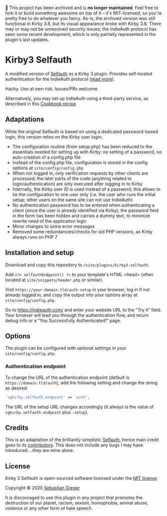 🛑 This project has been archived and is **no longer maintained**. Feel free to fork it or build something awesome on top of it – it's MIT-licensed, so you're pretty free to do whatever you fancy. As-is, the archived version was still functional in Kirby 3.8, but its visual appearance broke with Kirby 3.6. There may or may not be unresolved security issues; the IndieAuth protocol has seen some recent development, which is only partially represented in the plugin's last updates.

# Kirby3 Selfauth

A modified version of [Selfauth](https://github.com/inklings-io/selfauth) as a Kirby 3 plugin. Provides self-hosted authentication for the IndieAuth protocol ([read more](https://github.com/Inklings-io/selfauth/)).

Hacky. Use at own risk. Issues/PRs welcome.

Alternatively, you may set up IndieAuth using a third-party service, as described in this [Cookbook recipe](https://getkirby.com/docs/cookbook/integrations/indieauth).

## Adaptations

While the original Selfauth is based on using a dedicated password-based login, this version relies on the Kirby user login.

- The configuration routine (from setup.php) has been reduced to the essentials needed for setting up with Kirby: no setting of a password, no auto-creation of a config.php file
- Instead of the config.php file, configuration is stored in the config options at `site/config/config.php`
- When not logged in, only verification requests by other clients are processed; the later parts of the code (anything related to login/authentication) are only executed after logging in to Kirby
- Internally, the Kirby user ID is used instead of a password; this allows to tie the configuration to one user only (i.e. the user who runs the initial setup; other users on the same site can not use IndieAuth)
- No authentication password has to be entered when authenticating a client (since the user is already identified via Kirby); the password field in the form has been hidden and carries a dummy text, to minimize rewrite need of the application logic
- Minor changes to some error messages
- Removed some redundancies/checks for old PHP versions, as Kirby always runs on PHP 7

## Installation and setup

Download and copy this repository to `/site/plugins/kirby3-selfauth`.

Add `<?= selfauthEndpoint() ?>` to your template's HTML &lt;head&gt; (often located at `site/snippets/header.php` or similar).

Visit `https://your-domain.tld/auth-setup` in your browser, log in if not already logged in, and copy the output into your options array at `site/config/config.php`.

Go to https://indieauth.com/ and enter your website URL to the "Try it" field. Your browser will lead you through the authentication flow, and return debug info or a "You Successfully Authenticated!" page.

## Options

The plugin can be configured with optional settings in your `site/config/config.php`.

### Authentication endpoint

To change the URL of the authentication endpoint (default is `https://domain.tld/auth`), add the following setting and change the string as desired:

```php
'sgkirby.selfauth.endpoint' => 'auth',
```

The URL of the setup URL changes accordingly (it always is the value of `sgkirby.selfauth.endpoint` plus `-setup`).

## Credits

This is an adaptation of the brilliantly simplistic [Selfauth](https://github.com/inklings-io/selfauth), hence main credit goes to its [contributors](https://github.com/Inklings-io/selfauth/graphs/contributors). This does not include any bugs I may have introduced ...they are mine alone.

## License

Kirby 3 Selfauth is open-sourced software licensed under the [MIT license](https://opensource.org/licenses/MIT).

Copyright © 2020 [Sebastian Greger](https://sebastiangreger.net)

It is discouraged to use this plugin in any project that promotes the destruction of our planet, racism, sexism, homophobia, animal abuse, violence or any other form of hate speech.
